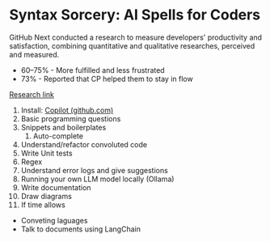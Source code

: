 # **Syntax Sorcery: AI Spells for Coders**

GitHub Next conducted a research to measure developers' productivity and satisfaction, combining quantitative and qualitative researches, perceived and measured.

- 60–75% - More fulfilled and less frustrated
- 73% - Reported that CP helped them to stay in flow

[Research link](https://github.blog/2022-09-07-research-quantifying-github-copilots-impact-on-developer-productivity-and-happiness/)

1.  Install: [Copilot (github.com)](https://github.com/settings/copilot)
2.  Basic programming questions
3.  Snippets and boilerplates
    1.  Auto-complete
4.  Understand/refactor convoluted code
5.  Write Unit tests
6.  Regex
7.  Understand error logs and give suggestions
8.  Running your own LLM model locally (Ollama)
9.  Write documentation
10. Draw diagrams
11. If time allows

- Conveting laguages
- Talk to documents using LangChain

